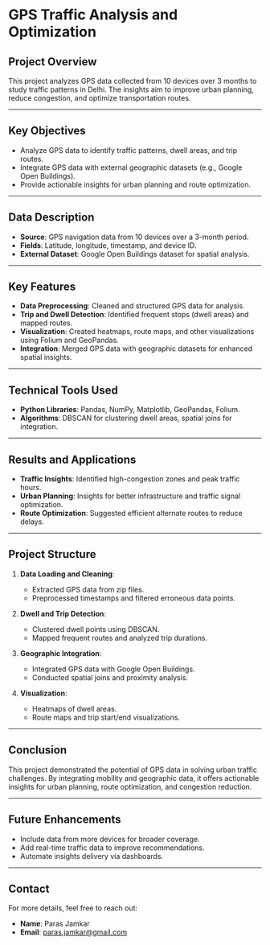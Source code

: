 # GPS Traffic Analysis and Optimization

## **Project Overview**
This project analyzes GPS data collected from 10 devices over 3 months to study traffic patterns in Delhi. The insights aim to improve urban planning, reduce congestion, and optimize transportation routes.

---

## **Key Objectives**
- Analyze GPS data to identify traffic patterns, dwell areas, and trip routes.
- Integrate GPS data with external geographic datasets (e.g., Google Open Buildings).
- Provide actionable insights for urban planning and route optimization.

---

## **Data Description**
- **Source**: GPS navigation data from 10 devices over a 3-month period.
- **Fields**: Latitude, longitude, timestamp, and device ID.
- **External Dataset**: Google Open Buildings dataset for spatial analysis.

---

## **Key Features**
- **Data Preprocessing**: Cleaned and structured GPS data for analysis.
- **Trip and Dwell Detection**: Identified frequent stops (dwell areas) and mapped routes.
- **Visualization**: Created heatmaps, route maps, and other visualizations using Folium and GeoPandas.
- **Integration**: Merged GPS data with geographic datasets for enhanced spatial insights.

---

## **Technical Tools Used**
- **Python Libraries**: Pandas, NumPy, Matplotlib, GeoPandas, Folium.
- **Algorithms**: DBSCAN for clustering dwell areas, spatial joins for integration.

---

## **Results and Applications**
- **Traffic Insights**: Identified high-congestion zones and peak traffic hours.
- **Urban Planning**: Insights for better infrastructure and traffic signal optimization.
- **Route Optimization**: Suggested efficient alternate routes to reduce delays.

---

## **Project Structure**
1. **Data Loading and Cleaning**:
   - Extracted GPS data from zip files.
   - Preprocessed timestamps and filtered erroneous data points.

2. **Dwell and Trip Detection**:
   - Clustered dwell points using DBSCAN.
   - Mapped frequent routes and analyzed trip durations.

3. **Geographic Integration**:
   - Integrated GPS data with Google Open Buildings.
   - Conducted spatial joins and proximity analysis.

4. **Visualization**:
   - Heatmaps of dwell areas.
   - Route maps and trip start/end visualizations.

---

## **Conclusion**
This project demonstrated the potential of GPS data in solving urban traffic challenges. By integrating mobility and geographic data, it offers actionable insights for urban planning, route optimization, and congestion reduction.

---

## **Future Enhancements**
- Include data from more devices for broader coverage.
- Add real-time traffic data to improve recommendations.
- Automate insights delivery via dashboards.

---

## **Contact**
For more details, feel free to reach out:
- **Name**: Paras Jamkar
- **Email**: paras.jamkar@gmail.com
